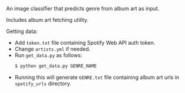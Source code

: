 An image classifier that predicts genre from album art as input.

Includes album art fetching utility.

Getting data:
- Add `token.txt` file containing Spotify Web API auth token.
- Change `artists.yml` if needed.
- Run `get_data.py` as follows:
    ```bash
    $ python get_data.py GENRE_NAME
    ```
- Running this will generate `GENRE.txt` file containing album art urls in `spotify_urls` directory.